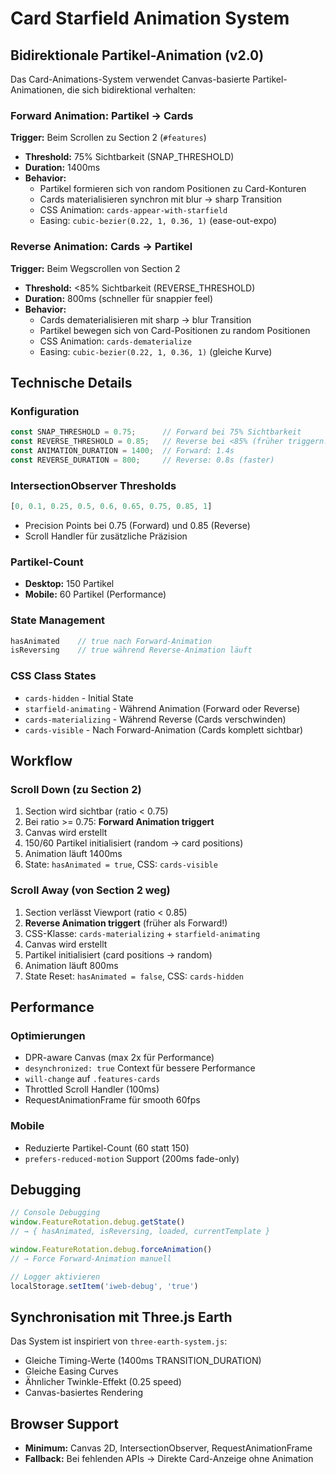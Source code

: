 # Card Starfield Animation System

## Bidirektionale Partikel-Animation (v2.0)

Das Card-Animations-System verwendet Canvas-basierte Partikel-Animationen, die sich bidirektional verhalten:

### Forward Animation: Partikel → Cards
**Trigger:** Beim Scrollen zu Section 2 (`#features`)
- **Threshold:** 75% Sichtbarkeit (SNAP_THRESHOLD)
- **Duration:** 1400ms
- **Behavior:** 
  - Partikel formieren sich von random Positionen zu Card-Konturen
  - Cards materialisieren synchron mit blur → sharp Transition
  - CSS Animation: `cards-appear-with-starfield`
  - Easing: `cubic-bezier(0.22, 1, 0.36, 1)` (ease-out-expo)

### Reverse Animation: Cards → Partikel
**Trigger:** Beim Wegscrollen von Section 2
- **Threshold:** <85% Sichtbarkeit (REVERSE_THRESHOLD) 
- **Duration:** 800ms (schneller für snappier feel)
- **Behavior:**
  - Cards dematerialisieren mit sharp → blur Transition
  - Partikel bewegen sich von Card-Positionen zu random Positionen
  - CSS Animation: `cards-dematerialize`
  - Easing: `cubic-bezier(0.22, 1, 0.36, 1)` (gleiche Kurve)

## Technische Details

### Konfiguration
```javascript
const SNAP_THRESHOLD = 0.75;      // Forward bei 75% Sichtbarkeit
const REVERSE_THRESHOLD = 0.85;   // Reverse bei <85% (früher triggern!)
const ANIMATION_DURATION = 1400;  // Forward: 1.4s
const REVERSE_DURATION = 800;     // Reverse: 0.8s (faster)
```

### IntersectionObserver Thresholds
```javascript
[0, 0.1, 0.25, 0.5, 0.6, 0.65, 0.75, 0.85, 1]
```
- Precision Points bei 0.75 (Forward) und 0.85 (Reverse)
- Scroll Handler für zusätzliche Präzision

### Partikel-Count
- **Desktop:** 150 Partikel
- **Mobile:** 60 Partikel (Performance)

### State Management
```javascript
hasAnimated    // true nach Forward-Animation
isReversing    // true während Reverse-Animation läuft
```

### CSS Class States
- `cards-hidden` - Initial State
- `starfield-animating` - Während Animation (Forward oder Reverse)
- `cards-materializing` - Während Reverse (Cards verschwinden)
- `cards-visible` - Nach Forward-Animation (Cards komplett sichtbar)

## Workflow

### Scroll Down (zu Section 2)
1. Section wird sichtbar (ratio < 0.75)
2. Bei ratio >= 0.75: **Forward Animation triggert**
3. Canvas wird erstellt
4. 150/60 Partikel initialisiert (random → card positions)
5. Animation läuft 1400ms
6. State: `hasAnimated = true`, CSS: `cards-visible`

### Scroll Away (von Section 2 weg)
1. Section verlässt Viewport (ratio < 0.85)
2. **Reverse Animation triggert** (früher als Forward!)
3. CSS-Klasse: `cards-materializing` + `starfield-animating`
4. Canvas wird erstellt
5. Partikel initialisiert (card positions → random)
6. Animation läuft 800ms
7. State Reset: `hasAnimated = false`, CSS: `cards-hidden`

## Performance

### Optimierungen
- DPR-aware Canvas (max 2x für Performance)
- `desynchronized: true` Context für bessere Performance
- `will-change` auf `.features-cards`
- Throttled Scroll Handler (100ms)
- RequestAnimationFrame für smooth 60fps

### Mobile
- Reduzierte Partikel-Count (60 statt 150)
- `prefers-reduced-motion` Support (200ms fade-only)

## Debugging

```javascript
// Console Debugging
window.FeatureRotation.debug.getState()
// → { hasAnimated, isReversing, loaded, currentTemplate }

window.FeatureRotation.debug.forceAnimation()
// → Force Forward-Animation manuell

// Logger aktivieren
localStorage.setItem('iweb-debug', 'true')
```

## Synchronisation mit Three.js Earth

Das System ist inspiriert von `three-earth-system.js`:
- Gleiche Timing-Werte (1400ms TRANSITION_DURATION)
- Gleiche Easing Curves
- Ähnlicher Twinkle-Effekt (0.25 speed)
- Canvas-basiertes Rendering

## Browser Support

- **Minimum:** Canvas 2D, IntersectionObserver, RequestAnimationFrame
- **Fallback:** Bei fehlenden APIs → Direkte Card-Anzeige ohne Animation
